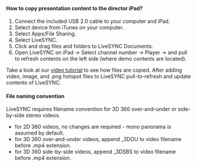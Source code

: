 #### How to copy presentation content to the director iPad?

1. Connect the included USB 2.0 cable to your computer and iPad.
2. Select device from iTunes on your computer.
3. Select Apps/File Sharing.
4. Select LiveSYNC.
5. Click and drag files and folders to LiveSYNC Documents.
6. Open LiveSYNC on iPad -> Select channel number -> Player -> and pull to refresh contents on the left side (where demo contents are located).

Take a look at our [video tutorial](https://vimeo.com/222670351) to see how files are copied. After adding video, image, and .png hotspot files to LiveSYNC pull-to-refresh and update contents of LiveSYNC.

#### File naming convention 

LiveSYNC requires filename convention for 3D 360 over-and-under or side-by-side stereo videos. 

* for 2D 360 videos, no changes are required - mono panorama is assumed by default.
* for 3D 360 over-and-under videos, append _3DOU to video filename before .mp4 extension.
* for 3D 360 side-by-side videos, append _3DSBS to video filename before .mp4 extension. 